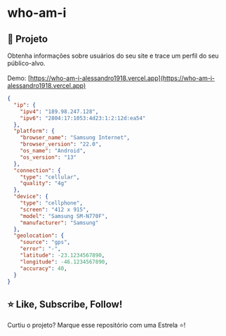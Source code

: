 # who-am-i

## 🚀 Projeto

Obtenha informações sobre usuários do seu site e trace um perfil do seu público-alvo.</br></br>
Demo: [https://who-am-i-alessandro1918.vercel.app](https://who-am-i-alessandro1918.vercel.app)

```json
{
  "ip": {
    "ipv4": "189.98.247.128",
    "ipv6": "2804:17:1053:4d23:1:2:12d:ea54"
  },
  "platform": {
    "browser_name": "Samsung Internet",
    "browser_version": "22.0",
    "os_name": "Android",
    "os_version": "13"
  },
  "connection": {
    "type": "cellular",
    "quality": "4g"
  },
  "device": {
    "type": "cellphone",
    "screen": "412 x 915",
    "model": "Samsung SM-N770F",
    "manufacturer": "Samsung"
  },
  "geolocation": {
    "source": "gps",
    "error": "-",
    "latitude": -23.1234567890,
    "longitude": -46.1234567890,
    "accuracy": 40,
  }
}
```

## ⭐ Like, Subscribe, Follow!
Curtiu o projeto? Marque esse repositório com uma Estrela ⭐!
